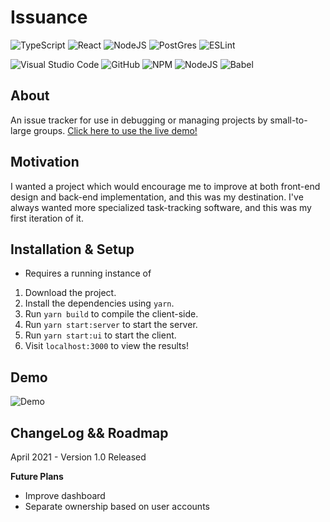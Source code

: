 # Issuance

![TypeScript](https://img.shields.io/badge/typescript-%23007ACC.svg?style=for-the-badge&logo=typescript&logoColor=white)
![React](https://img.shields.io/badge/react-%2320232a.svg?style=for-the-badge&logo=react&logoColor=%2361DAFB)
![NodeJS](https://img.shields.io/badge/node.js-6DA55F?style=for-the-badge&logo=node.js&logoColor=white)
![PostGres](https://img.shields.io/badge/postgres-%23316192.svg?style=for-the-badge&logo=postgresql&logoColor=white)
![ESLint](https://img.shields.io/badge/ESLint-4B3263?style=for-the-badge&logo=eslint&logoColor=white)

![Visual Studio Code](https://img.shields.io/badge/Visual%20Studio%20Code-0078d7.svg?style=for-the-badge&logo=visual-studio-code&logoColor=white)
![GitHub](https://img.shields.io/badge/github-%23121011.svg?style=for-the-badge&logo=github&logoColor=white)
![NPM](https://img.shields.io/badge/NPM-%23000000.svg?style=for-the-badge&logo=npm&logoColor=white)
![NodeJS](https://img.shields.io/badge/node.js-6DA55F?style=for-the-badge&logo=node.js&logoColor=white)
![Babel](https://img.shields.io/badge/Babel-F9DC3e?style=for-the-badge&logo=babel&logoColor=black)

## About
An issue tracker for use in debugging or managing projects by small-to-large groups. [Click here to use the live demo!](https://adb-issuance.herokuapp.com/)

## Motivation

I wanted a project which would encourage me to improve at both front-end design and back-end implementation, and this was my destination. I've always wanted more specialized task-tracking software, and this was my first iteration of it.

## Installation & Setup

* Requires a running instance of 

1. Download the project.
2. Install the dependencies using `yarn`.
3. Run `yarn build` to compile the client-side.
4. Run `yarn start:server` to start the server.
5. Run `yarn start:ui` to start the client.
6. Visit `localhost:3000` to view the results!

## Demo

![Demo](https://user-images.githubusercontent.com/42557448/135191878-46292bbf-ace6-4e81-90cd-eff4ff5f5a54.gif)

## ChangeLog && Roadmap

April 2021 - Version 1.0 Released

**Future Plans**
* Improve dashboard
* Separate ownership based on user accounts

